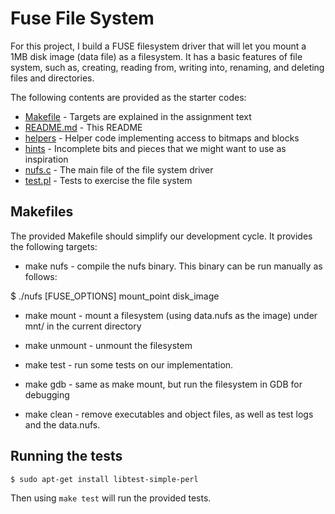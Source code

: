 # Fuse File System 


For this project, I build a FUSE filesystem driver that will let you mount a 1MB disk image (data file) as a filesystem. It has a basic features of file system, such as, creating, reading from, writing into, renaming, and deleting files and directories. 

The following contents are provided as the starter codes:

- [Makefile](Makefile)   - Targets are explained in the assignment text
- [README.md](README.md) - This README
- [helpers](helpers)     - Helper code implementing access to bitmaps and blocks
- [hints](hints)         - Incomplete bits and pieces that we might want to use as inspiration
- [nufs.c](nufs.c)       - The main file of the file system driver
- [test.pl](test.pl)     - Tests to exercise the file system

## Makefiles
The provided Makefile should simplify our development cycle. It provides the following targets:

- make nufs - compile the nufs binary. This binary can be run manually as follows:

$ ./nufs [FUSE_OPTIONS] mount_point disk_image
- make mount - mount a filesystem (using data.nufs as the image) under mnt/ in the current directory

- make unmount - unmount the filesystem

- make test - run some tests on our implementation.

- make gdb - same as make mount, but run the filesystem in GDB for debugging

- make clean - remove executables and object files, as well as test logs and the data.nufs.

## Running the tests

```
$ sudo apt-get install libtest-simple-perl
```

Then using `make test` will run the provided tests.


